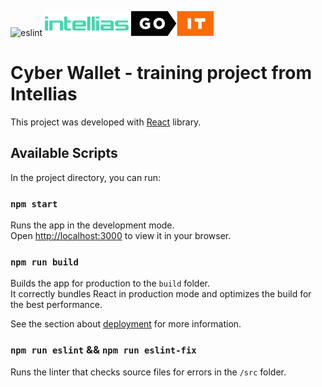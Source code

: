 ![eslint](https://github.com/jPee2k/wallet/actions/workflows/eslint.yml/badge.svg)
![Intellias](.github/companies/intellias.svg?raw=true)
![GoIT](.github/companies/goit.svg?raw=true)

# Cyber Wallet - training project from Intellias

This project was developed with [React](https://reactjs.org/) library.

## Available Scripts

In the project directory, you can run:

### `npm start`

Runs the app in the development mode.\
Open [http://localhost:3000](http://localhost:3000) to view it in your browser.

### `npm run build`

Builds the app for production to the `build` folder.\
It correctly bundles React in production mode and optimizes the build for the best performance.

See the section about [deployment](https://facebook.github.io/create-react-app/docs/deployment) for more information.

### `npm run eslint` && `npm run eslint-fix`

Runs the linter that checks source files for errors in the `/src` folder.
